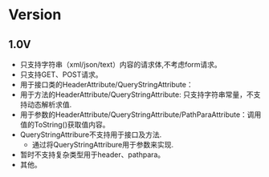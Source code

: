 # Version

## 1.0V

* 只支持字符串（xml/json/text）内容的请求体,不考虑form请求。
* 只支持GET、POST请求。
* 用于接口类的HeaderAttribute/QueryStringAttribute：
* 用于方法的HeaderAttribute/QueryStringAttribute: 只支持字符串常量，不支持动态解析求值.
* 用于参数的HeaderAttribute/QueryStringAttribute/PathParaAttribute：调用值的ToString()获取值内容。
* QueryStringAttribure不支持用于接口及方法.
  + 通过将QueryStringAttribure用于参数来实现.
* 暂时不支持复杂类型用于header、pathpara。
* 其他。
